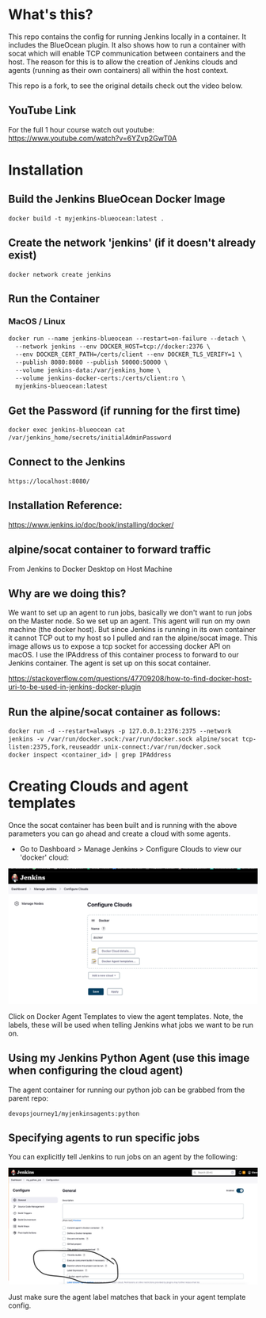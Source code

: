 
# What's this?
This repo contains the config for running Jenkins locally in a container. It includes the BlueOcean plugin. It also shows how to run a container with socat which will enable TCP communication between containers and the host. The reason for this is to allow the creation of Jenkins clouds and agents (running as their own containers) all within the host context.

This repo is a fork, to see the original details check out the video below.

## YouTube Link
For the full 1 hour course watch out youtube:
https://www.youtube.com/watch?v=6YZvp2GwT0A

# Installation
## Build the Jenkins BlueOcean Docker Image
```
docker build -t myjenkins-blueocean:latest .
```

## Create the network 'jenkins' (if it doesn't already exist)
```
docker network create jenkins
```

## Run the Container
### MacOS / Linux
```
docker run --name jenkins-blueocean --restart=on-failure --detach \
  --network jenkins --env DOCKER_HOST=tcp://docker:2376 \
  --env DOCKER_CERT_PATH=/certs/client --env DOCKER_TLS_VERIFY=1 \
  --publish 8080:8080 --publish 50000:50000 \
  --volume jenkins-data:/var/jenkins_home \
  --volume jenkins-docker-certs:/certs/client:ro \
  myjenkins-blueocean:latest
```



## Get the Password (if running for the first time)
```
docker exec jenkins-blueocean cat /var/jenkins_home/secrets/initialAdminPassword
```

## Connect to the Jenkins
```
https://localhost:8080/
```

## Installation Reference:
https://www.jenkins.io/doc/book/installing/docker/


## alpine/socat container to forward traffic 
From Jenkins to Docker Desktop on Host Machine

## Why are we doing this? 
We want to set up an agent to run jobs, basically we don't want to run jobs on the Master node. So we set up an agent. This agent will run on my own machine (the docker host). But since Jenkins is running in its own container it cannot TCP out to my host so I pulled and ran the alpine/socat image. This image allows us to expose a tcp socket for accessing docker API on macOS. I use the IPAddress of this container process to forward to our Jenkins container. The agent is set up on this socat container. 

https://stackoverflow.com/questions/47709208/how-to-find-docker-host-uri-to-be-used-in-jenkins-docker-plugin

## Run the alpine/socat container as follows:
```
docker run -d --restart=always -p 127.0.0.1:2376:2375 --network jenkins -v /var/run/docker.sock:/var/run/docker.sock alpine/socat tcp-listen:2375,fork,reuseaddr unix-connect:/var/run/docker.sock
docker inspect <container_id> | grep IPAddress
```

# Creating Clouds and agent templates
Once the socat container has been built and is running with the above parameters you can go ahead and create a cloud with some agents.
 - Go to Dashboard > Manage Jenkins > Configure Clouds to view our 'docker' cloud:

 ![alt text](images/cloud.png)

 Click on Docker Agent Templates to view the agent templates. Note, the labels, these will be used when telling Jenkins what jobs we want to be run on.


## Using my Jenkins Python Agent (use this image when configuring the cloud agent)
The agent container for running our python job can be grabbed from the parent repo:
```
devopsjourney1/myjenkinsagents:python
```

## Specifying agents to run specific jobs
You can explicitly tell Jenkins to run jobs on an agent by the following:

 ![alt text](images/agent.png)

 Just make sure the agent label matches that back in your agent template config.

